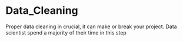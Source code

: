 # Data_Cleaning
Proper data cleaning in crucial, it can make or break your project. Data scientist spend a majority of their time in this step
